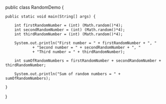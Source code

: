 public class RandomDemo {

    public static void main(String[] args) {

        int firstRandomNumber = (int) (Math.random()*4);
        int secondRandomNumber = (int) (Math.random()*4);
        int thirdRandomNumber = (int) (Math.random()*4);

        System.out.println("First number = " + firstRandomNumber + ", "
                + "Second number = " + secondRandomNumber + ", "
                + "Third number = " + thirdRandomNumber);

        int sumOfRandomNumbers = firstRandomNumber + secondRandomNumber + thirdRandomNumber;

        System.out.println("Sum of random numbers = " + sumOfRandomNumbers);

    }
}
